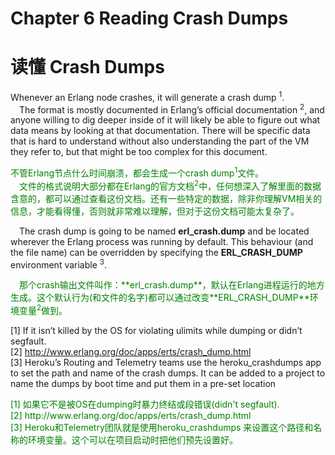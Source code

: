 # Chapter 6 Reading Crash Dumps
# 读懂 Crash Dumps
Whenever an Erlang node crashes, it will generate a crash dump <sup>1</sup>.<br>
&emsp;The format is mostly documented in Erlang’s official documentation <sup>2</sup>, and anyone willing to dig deeper inside of it will likely be able to figure out what data means by looking
at that documentation. There will be specific data that is hard to understand without also
understanding the part of the VM they refer to, but that might be too complex for this
document.<br>
<p></p> <font color="green">
不管Erlang节点什么时间崩溃，都会生成一个crash dump<sup>1</sup>文件。<br>
&emsp;文件的格式说明大部分都在Erlang的官方文档<sup>2</sup>中，任何想深入了解里面的数据含意的，都可以通过查看这份文档。还有一些特定的数据，除非你理解VM相关的信息，才能看得懂，否则就非常难以理解，但对于这份文档可能太复杂了。
</font> <p></p>

&emsp;The crash dump is going to be named **erl_crash.dump** and be located wherever the Erlang process was running by default. This behaviour (and the file name) can be overridden
by specifying the **ERL_CRASH_DUMP** environment variable <sup>3</sup>.
<p></p> <font color="green">
&emsp;那个crash输出文件叫作：**erl_crash.dump**，默认在Erlang进程运行的地方生成。这个默认行为(和文件的名字)都可以通过改变**ERL_CRASH_DUMP**环境变量<sup>2</sup>做到。
</font> <p></p>

[1] If it isn’t killed by the OS for violating ulimits while dumping or didn’t segfault.<br>
[2] http://www.erlang.org/doc/apps/erts/crash_dump.html<br>
[3] Heroku’s Routing and Telemetry teams use the heroku_crashdumps app to set the path and name of the crash dumps. It can be added to a project to name the dumps by boot time and put them in a pre-set location

<p></p> <font color="green">
[1] 如果它不是被OS在dumping时暴力终结或段错误(didn't segfault).<br>
[2] http://www.erlang.org/doc/apps/erts/crash_dump.html<br>
[3] Heroku和Telemetry团队就是使用heroku_crashdumps 来设置这个路径和名称的环境变量。这个可以在项目启动时把他们预先设置好。
</font> <p></p>


